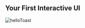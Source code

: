 ## Your First Interactive UI


![helloToast](https://user-images.githubusercontent.com/47735236/111275477-48b80780-865e-11eb-969a-e1e069c1e754.gif)
